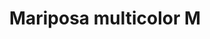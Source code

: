 ---
title: Mariposa multicolor M
date: 
draft: false

# descripcion
description : Dije de plata 925 y nácar

materials: Plata 925

color: Plateado y nácar multicolor

dimensions: 2cm largo

code: 02-25-0624

type: "Dijes"

categories: []

price: $3.020,00

price_eftvo: $2.565,00

# Images
# first image will be shown in the product page
images:
  # - image: "images/path_to_image"
  # La ubicacion de las imagenes es imagenes/Dijes/Dijes.Nácar/02-25-0624-mariposa-multicolor-m

---